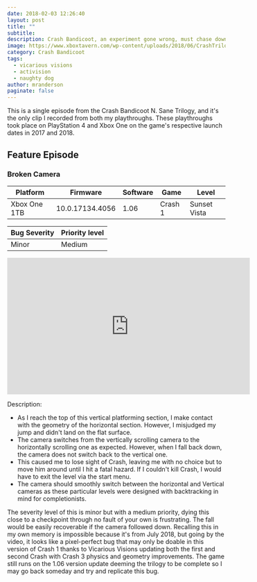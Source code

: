 ```yaml
---
date: 2018-02-03 12:26:40
layout: post
title: ""
subtitle: 
description: Crash Bandicoot, an experiment gone wrong, must chase down and thwart the evil genius Dr. Cortex's plans to raise an evil army of genetically mutated animals in this remake of the critically-acclaimed original 3 PlayStation games.
image: https://www.xboxtavern.com/wp-content/uploads/2018/06/CrashTrilogyRB.jpg
category: Crash Bandicoot
tags:
  - vicarious visions
  - activision
  - naughty dog
author: mranderson
paginate: false
---
```

This is a single episode from the Crash Bandicoot N. Sane Trilogy, and it's the only clip I recorded from both my playthroughs. These playthroughs took place on PlayStation 4 and Xbox One on the game's respective launch dates in 2017 and 2018.

## Feature Episode
### Broken Camera

<table>
    <thead>
      <tr>
        <th>Platform</th>
        <th>Firmware</th>
        <th>Software</th>
        <th>Game</th>
        <th>Level</th>
      </tr>
    </thead>
    <tbody>
      <tr>
        <td>Xbox One 1TB</td>
        <td>10.0.17134.4056</td>
        <td>1.06</td>
        <td>Crash 1</td>
        <td>Sunset Vista</td>
      </tr>
  </tbody>
</table>

<table>
    <thead>
      <tr>
        <th>Bug Severity</th>
        <th>Priority level</th>
      </tr>
    </thead>
    <tbody>
      <tr>
        <td>Minor</td>
        <td>Medium</td>
      </tr>
  </tbody>
</table>

<iframe width="560" height="315" src="https://www.youtube.com/embed/ubnGpmxZK5M?si=PkvZersL3n0BDOA6" title="YouTube video player" frameborder="0" allow="accelerometer; autoplay; clipboard-write; encrypted-media; gyroscope; picture-in-picture; web-share" allowfullscreen></iframe>

Description:
* As I reach the top of this vertical platforming section, I make contact with the geometry of the horizontal section. However, I misjudged my jump and didn't land on the flat surface.
* The camera switches from the vertically scrolling camera to the horizontally scrolling one as expected. However, when I fall back down, the camera does not switch back to the vertical one.
* This caused me to lose sight of Crash, leaving me with no choice but to move him around until I hit a fatal hazard. If I couldn't kill Crash, I would have to exit the level via the start menu.
* The camera should smoothly switch between the horizontal and Vertical cameras as these particular levels were designed with backtracking in mind for completionists.

The severity level of this is minor but with a medium priority, dying this close to a checkpoint through no fault of your own is frustrating. The fall would be easily recoverable if the camera followed down. Recalling this in my own memory is impossible because it's from July 2018, but going by the video, it looks like a pixel-perfect bug that may only be doable in this version of Crash 1 thanks to Vicarious Visions updating both the first and second Crash with Crash 3 physics and geometry improvements. The game still runs on the 1.06 version update deeming the trilogy to be complete so I may go back someday and try and replicate this bug.
